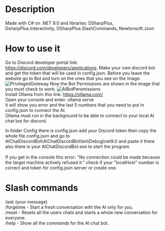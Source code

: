 # Description
Made with C# on .NET 9.0 and libraries: DSharpPlus, DsharpPlus.Interactivity, DSharpPlus.SlashCommands, Newtonsoft.Json
# How to use it
Go to Discord developer portal link: https://discord.com/developers/applications. Make your own discord bot and get the token that will be used in config.json.
Before you leave the website go to Bot and turn on the ones that you see on the image.
![PrivilegedGeteway](https://github.com/user-attachments/assets/67bb9842-b892-4327-b2db-98c7c4801db7)
Now the Bot Permissions are shown in the image that you must check to work.
![AIBotPersmissions](https://github.com/user-attachments/assets/84518b75-1c69-4d82-a428-230b1444044f)
<br>
Install Ollama from this link: https://ollama.com/ <br>
Open your console and enter: ollama serve <br>
It will show you error and the last 5 numbers that you need to put in config.json to connect the AI. <br>
Ollama must run in the background to be able to connect to your local AI chat bot for discord.

In folder Config there is config.json add your Discord token then copy the whole file config.json and go to
AIChatDiscordBot\AIChatDiscordBot\bin\Debug\net9.0 and paste it there also there is your AIChatDiscordBot.exe
to start the program. <br /> <br />
If you get in the console this error: "No connection could be made because the target machine actively refused it." check if your "localHost" number is correct and token for config.json server or create one. <br />

# Slash commands
/ask (your message) <br />
/forgetme - Start a fresh conversation with the AI only for you. <br />
/reset - Resets all the users chats and starts a whole new conversation for everyone. <br />
/help - Show all the commands for the AI chat bot.
